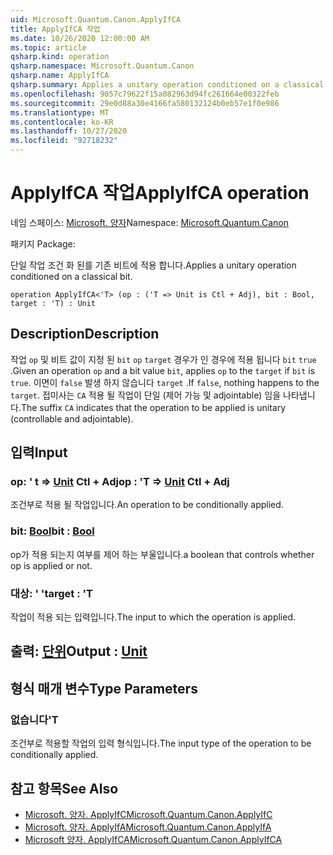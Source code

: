 ```yaml
---
uid: Microsoft.Quantum.Canon.ApplyIfCA
title: ApplyIfCA 작업
ms.date: 10/26/2020 12:00:00 AM
ms.topic: article
qsharp.kind: operation
qsharp.namespace: Microsoft.Quantum.Canon
qsharp.name: ApplyIfCA
qsharp.summary: Applies a unitary operation conditioned on a classical bit.
ms.openlocfilehash: 9057c79622f15a082963d94fc261664e00322feb
ms.sourcegitcommit: 29e0d88a30e4166fa580132124b0eb57e1f0e986
ms.translationtype: MT
ms.contentlocale: ko-KR
ms.lasthandoff: 10/27/2020
ms.locfileid: "92718232"
---
```

# <a name="applyifca-operation"></a><span data-ttu-id="28bcf-102">ApplyIfCA 작업</span><span class="sxs-lookup"><span data-stu-id="28bcf-102">ApplyIfCA operation</span></span>

<span data-ttu-id="28bcf-103">네임 스페이스: [Microsoft. 양자](xref:Microsoft.Quantum.Canon)</span><span class="sxs-lookup"><span data-stu-id="28bcf-103">Namespace: [Microsoft.Quantum.Canon](xref:Microsoft.Quantum.Canon)</span></span>

<span data-ttu-id="28bcf-104">패키지 [](https://nuget.org/packages/)</span><span class="sxs-lookup"><span data-stu-id="28bcf-104">Package: [](https://nuget.org/packages/)</span></span>


<span data-ttu-id="28bcf-105">단일 작업 조건 화 된를 기존 비트에 적용 합니다.</span><span class="sxs-lookup"><span data-stu-id="28bcf-105">Applies a unitary operation conditioned on a classical bit.</span></span>

```qsharp
operation ApplyIfCA<'T> (op : ('T => Unit is Ctl + Adj), bit : Bool, target : 'T) : Unit
```


## <a name="description"></a><span data-ttu-id="28bcf-106">Description</span><span class="sxs-lookup"><span data-stu-id="28bcf-106">Description</span></span>

<span data-ttu-id="28bcf-107">작업 `op` 및 비트 값이 지정 된 `bit` `op` `target` 경우가 인 경우에 적용 됩니다 `bit` `true` .</span><span class="sxs-lookup"><span data-stu-id="28bcf-107">Given an operation `op` and a bit value `bit`, applies `op` to the `target` if `bit` is `true`.</span></span> <span data-ttu-id="28bcf-108">이면이 `false` 발생 하지 않습니다 `target` .</span><span class="sxs-lookup"><span data-stu-id="28bcf-108">If `false`, nothing happens to the `target`.</span></span>
<span data-ttu-id="28bcf-109">접미사는 `CA` 적용 될 작업이 단일 (제어 가능 및 adjointable) 임을 나타냅니다.</span><span class="sxs-lookup"><span data-stu-id="28bcf-109">The suffix `CA` indicates that the operation to be applied is unitary (controllable and adjointable).</span></span>

## <a name="input"></a><span data-ttu-id="28bcf-110">입력</span><span class="sxs-lookup"><span data-stu-id="28bcf-110">Input</span></span>

### <a name="op--t--unit-ctl--adj"></a><span data-ttu-id="28bcf-111">op: ' t => [Unit](xref:microsoft.quantum.lang-ref.unit) Ctl + Adj</span><span class="sxs-lookup"><span data-stu-id="28bcf-111">op : 'T => [Unit](xref:microsoft.quantum.lang-ref.unit) Ctl + Adj</span></span>

<span data-ttu-id="28bcf-112">조건부로 적용 될 작업입니다.</span><span class="sxs-lookup"><span data-stu-id="28bcf-112">An operation to be conditionally applied.</span></span>


### <a name="bit--bool"></a><span data-ttu-id="28bcf-113">bit: [Bool](xref:microsoft.quantum.lang-ref.bool)</span><span class="sxs-lookup"><span data-stu-id="28bcf-113">bit : [Bool](xref:microsoft.quantum.lang-ref.bool)</span></span>

<span data-ttu-id="28bcf-114">op가 적용 되는지 여부를 제어 하는 부울입니다.</span><span class="sxs-lookup"><span data-stu-id="28bcf-114">a boolean that controls whether op is applied or not.</span></span>


### <a name="target--t"></a><span data-ttu-id="28bcf-115">대상: ' '</span><span class="sxs-lookup"><span data-stu-id="28bcf-115">target : 'T</span></span>

<span data-ttu-id="28bcf-116">작업이 적용 되는 입력입니다.</span><span class="sxs-lookup"><span data-stu-id="28bcf-116">The input to which the operation is applied.</span></span>



## <a name="output--unit"></a><span data-ttu-id="28bcf-117">출력: [단위](xref:microsoft.quantum.lang-ref.unit)</span><span class="sxs-lookup"><span data-stu-id="28bcf-117">Output : [Unit](xref:microsoft.quantum.lang-ref.unit)</span></span>



## <a name="type-parameters"></a><span data-ttu-id="28bcf-118">형식 매개 변수</span><span class="sxs-lookup"><span data-stu-id="28bcf-118">Type Parameters</span></span>

### <a name="t"></a><span data-ttu-id="28bcf-119">없습니다</span><span class="sxs-lookup"><span data-stu-id="28bcf-119">'T</span></span>

<span data-ttu-id="28bcf-120">조건부로 적용할 작업의 입력 형식입니다.</span><span class="sxs-lookup"><span data-stu-id="28bcf-120">The input type of the operation to be conditionally applied.</span></span>

## <a name="see-also"></a><span data-ttu-id="28bcf-121">참고 항목</span><span class="sxs-lookup"><span data-stu-id="28bcf-121">See Also</span></span>

- [<span data-ttu-id="28bcf-122">Microsoft. 양자. ApplyIfC</span><span class="sxs-lookup"><span data-stu-id="28bcf-122">Microsoft.Quantum.Canon.ApplyIfC</span></span>](xref:Microsoft.Quantum.Canon.ApplyIfC)
- [<span data-ttu-id="28bcf-123">Microsoft. 양자. ApplyIfA</span><span class="sxs-lookup"><span data-stu-id="28bcf-123">Microsoft.Quantum.Canon.ApplyIfA</span></span>](xref:Microsoft.Quantum.Canon.ApplyIfA)
- [<span data-ttu-id="28bcf-124">Microsoft 양자. ApplyIfCA</span><span class="sxs-lookup"><span data-stu-id="28bcf-124">Microsoft.Quantum.Canon.ApplyIfCA</span></span>](xref:Microsoft.Quantum.Canon.ApplyIfCA)